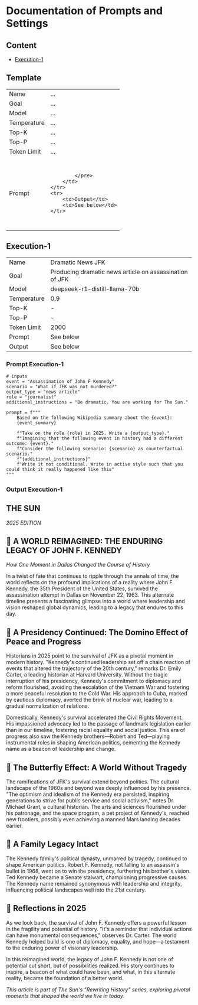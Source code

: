 # Documentation of Prompts and Settings

## Content

- [Execution-1](#execution-1)

## Template

<table>
    <tr>
        <td>Name</td>
        <td>...</td>
    </tr>
    <tr>
        <td>Goal</td>
        <td>...</td>
    </tr>
    <tr>
        <td>Model</td>
        <td>...</td>
    </tr>
    <tr>
        <td>Temperature</td>
        <td>...</td>
    </tr>
    <tr>
        <td>Top-K</td>
        <td>...</td>
    </tr>
    <tr>
        <td>Top-P</td>
        <td>...</td>
    </tr>
    <tr>
        <td>Token Limit</td>
        <td>...</td>
    </tr>
    <tr>
        <td>Prompt</td>
        <td>
            <pre>

            </pre>
        </td>
    </tr>
    <tr>
        <td>Output</td>
        <td>See below</td>
    </tr>
</table>

## Execution-1

<table>
    <tr>
        <td>Name</td>
        <td>Dramatic News JFK</td>
    </tr>
    <tr>
        <td>Goal</td>
        <td>Producing dramatic news article on assassination of JFK</td>
    </tr>
    <tr>
        <td>Model</td>
        <td>deepseek-r1-distill-llama-70b</td>
    </tr>
    <tr>
        <td>Temperature</td>
        <td>0.9</td>
    </tr>
    <tr>
        <td>Top-K</td>
        <td>-</td>
    </tr>
    <tr>
        <td>Top-P</td>
        <td>-</td>
    </tr>
    <tr>
        <td>Token Limit</td>
        <td>2000</td>
    </tr>
    <tr>
        <td>Prompt</td>
        <td>See below</td>
    </tr>
    <tr>
        <td>Output</td>
        <td>See below</td>
    </tr>
</table>

### Prompt Execution-1

```{python}
# inputs
event = "Assassination of John F Kennedy"
scenario = "What if JFK was not murdered?"
output_type = "news article"
role = "journalist"
additional_instructions = "Be dramatic. You are working for The Sun."

prompt = f"""
    Based on the following Wikipedia summary about the {event}:
    {event_summary}

    f"Take on the role {role} in 2025. Write a {output_type}."
    f"Imagining that the following event in history had a different outcome: {event}."
    f"Consider the following scenario: {scenario} as counterfactual scenario."
    f"{additional_instructions}"
    f"Write it not conditional. Write in active style such that you could think it really happened like this"
"""
```

### Output Execution-1
 THE SUN
-------

*2025 EDITION*






📰 A WORLD REIMAGINED: THE ENDURING LEGACY OF JOHN F. KENNEDY
----------------------------------------------------------



*How One Moment in Dallas Changed the Course of History*



In a twist of fate that continues to ripple through the annals of time, the world reflects
on the profound implications of a reality where John F. Kennedy, the 35th President of the
United States, survived the assassination attempt in Dallas on November 22, 1963. This
alternate timeline presents a fascinating glimpse into a world where leadership and vision
reshaped global dynamics, leading to a legacy that endures to this day.




📰 A Presidency Continued: The Domino Effect of Peace and Progress
---------------------------------------------------------------



Historians in 2025 point to the survival of JFK as a pivotal moment in modern history.
"Kennedy's continued leadership set off a chain reaction of events that altered the
trajectory of the 20th century," remarks Dr. Emily Carter, a leading historian at Harvard
University. Without the tragic interruption of his presidency, Kennedy's commitment to
diplomacy and reform flourished, avoiding the escalation of the Vietnam War and fostering
a more peaceful resolution to the Cold War. His approach to Cuba, marked by cautious
diplomacy, averted the brink of nuclear war, leading to a gradual normalization of
relations.



Domestically, Kennedy's survival accelerated the Civil Rights Movement. His impassioned
advocacy led to the passage of landmark legislation earlier than in our timeline,
fostering racial equality and social justice. This era of progress also saw the Kennedy
brothers—Robert and Ted—playing instrumental roles in shaping American politics, cementing
the Kennedy name as a beacon of leadership and change.




📰 The Butterfly Effect: A World Without Tragedy
---------------------------------------------



The ramifications of JFK's survival extend beyond politics. The cultural landscape of the
1960s and beyond was deeply influenced by his presence. "The optimism and idealism of the
Kennedy era persisted, inspiring generations to strive for public service and social
activism," notes Dr. Michael Grant, a cultural historian. The arts and sciences flourished
under his patronage, and the space program, a pet project of Kennedy's, reached new
frontiers, possibly even achieving a manned Mars landing decades earlier.




📰 A Family Legacy Intact
----------------------



The Kennedy family's political dynasty, unmarred by tragedy, continued to shape American
politics. Robert F. Kennedy, not falling to an assassin's bullet in 1968, went on to win
the presidency, furthering his brother's vision. Ted Kennedy became a Senate stalwart,
championing progressive causes. The Kennedy name remained synonymous with leadership and
integrity, influencing political landscapes well into the 21st century.




📰 Reflections in 2025
-------------------



As we look back, the survival of John F. Kennedy offers a powerful lesson in the fragility
and potential of history. "It's a reminder that individual actions can have monumental
consequences," observes Dr. Carter. The world Kennedy helped build is one of diplomacy,
equality, and hope—a testament to the enduring power of visionary leadership.



In this reimagined world, the legacy of John F. Kennedy is not one of potential cut short,
but of possibilities realized. His story continues to inspire, a beacon of what could have
been, and what, in this alternate reality, became the foundation of a better world.





*This article is part of The Sun's "Rewriting History" series, exploring pivotal moments
that shaped the world we live in today.*